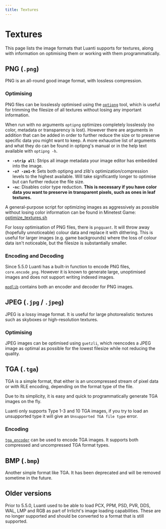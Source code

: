 ```yaml
---
title: Textures
---
```


# Textures
This page lists the image formats that Luanti supports for textures, along with information on optimising them or working with them programmatically.

## PNG (`.png`)
PNG is an all-round good image format, with lossless compression.

### Optimising
PNG files can be losslessly optimised using the [`optipng`](https://optipng.sourceforge.net/) tool, which is useful for trimming the filesize of all textures without losing any important information.

When run with no arguments `optipng` optimizes completely losslessly (no color, metadata or transparency is lost). However there are arguments in addition that can be added in order to further reduce the size or to preserve specific data you might want to keep. A more exhaustive list of arguments and what they do can be found in optipng's manual or in the help text available with `optipng -h`.

* **`-strip all`**: Strips all image metadata your image editor has embedded into the image.
* **`-o7 -zm1-9`**: Sets both optipng and zlib's optimization/compression levels to the highest available. Will take significantly longer to optimise but can further reduce the file size.
* **`-nc`**: Disables color type reduction. **This is necessary if you have color data you want to preserve in transparent pixels, such as ones in leaf textures.**

A general-purpose script for optimizing images as aggressively as possible without losing color information can be found in Minetest Game: [optimize_textures.sh](https://github.com/luanti-org/luanti_game/blob/master/utils/optimize_textures.sh)

For lossy optimisation of PNG files, there is `pngquant`. It will throw away (hopefully unnoticeable) colour data and replace it with dithering. This is useful for larger images (e.g. game backgrounds) where the loss of colour data isn't noticeable, but the filesize is substantially smaller.

### Encoding and Decoding
Since 5.5.0 Luanti has a built-in function to encode PNG files, `core.encode_png`. However it is known to generate large, unoptimised images and does not support writing indexed images.

[`modlib`](https://github.com/appgurueu/modlib) contains both an encoder and decoder for PNG images.

## JPEG (`.jpg` / `.jpeg`)
JPEG is a lossy image format. It is useful for large photorealistic textures such as skyboxes or high-resolution textures.

### Optimising
JPEG images can be optimised using `guetzli`, which reencodes a JPEG image as optimal as possible for the lowest filesize while not reducing the quality.

## TGA (`.tga`)
TGA is a simple format, that either is an uncompressed stream of pixel data or with RLE encoding, depending on the format type of the file.

Due to its simplicity, it is easy and quick to programmatically generate TGA images on the fly.

Luanti only supports Type 1-3 and 10 TGA images, if you try to load an unsupported type it will give an `Unsupported TGA file type` error.

### Encoding
[`tga_encoder`](https://content.luanti.org/packages/erlehmann/tga_encoder/) can be used to encode TGA images. It supports both compressed and uncompressed TGA format types.

## BMP (`.bmp`)
Another simple format like TGA. It has been deprecated and will be removed sometime in the future.

## Older versions
Prior to 5.5.0, Luanti used to be able to load PCX, PPM, PSD, PVR, DDS, WAL, LMP and RGB as part of Irrlicht's image loading capabilities. These are no longer supported and should be converted to a format that is still supported.
